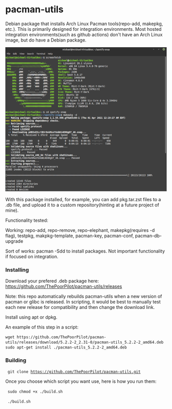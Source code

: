 # pacman-utils
Debian package that installs Arch Linux Pacman tools(repo-add, makepkg, etc.). This is primarily designed for integration environments. Most hosted integration environments(such as github actions) don't have an Arch Linux image, but do have a Debian package.

![](https://github.com/ThePoorPilot/pacman-utils/raw/main/Screenshot.png)

With this package installed, for example, you can add pkg.tar.zst files to a .db file, and upload it to a custom repository(hinting at a future project of mine).

Functionality tested:

Working: repo-add, repo-remove, repo-elephant, makepkg(requires -d flag), testpkg, makpkg-template, pacman-key, pacman-conf, pacman-db-upgrade 

Sort of works: pacman -Sdd to install packages. Not important functionality if focused on integration.

### Installing
Download your prefered .deb package here: https://github.com/ThePoorPilot/pacman-utils/releases

Note: this repo automatically rebuilds pacman-utils when a new version of pacman or glibc is released. In scripting, it would be best to manually test each new release for compatibility and then change the download link.

Install using apt or dpkg.

An example of this step in a script:

```
wget https://github.com/ThePoorPilot/pacman-utils/releases/download/5.2.2-2_2.31-0/pacman-utils_5.2.2-2_amd64.deb
sudo apt-get install ./pacman-utils_5.2.2-2_amd64.deb
```

### Building

<code> git clone https://github.com/ThePoorPilot/pacman-utils.git </code>

Once you choose which script you want use, here is how you run them:

<code> sudo chmod +x ./build.sh </code>

<code> ./build.sh </code>
